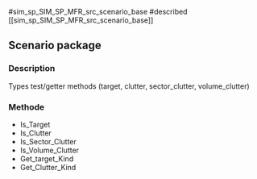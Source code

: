 #sim_sp_SIM_SP_MFR_src_scenario_base
#described
[[sim_sp_SIM_SP_MFR_src_scenario_base]]

## Scenario package

### Description
Types test/getter methods (target, clutter, sector_clutter, volume_clutter)

### Methode
* Is_Target
* Is_Clutter
* Is_Sector_Clutter
* Is_Volume_Clutter
* Get_target_Kind
* Get_Clutter_Kind
